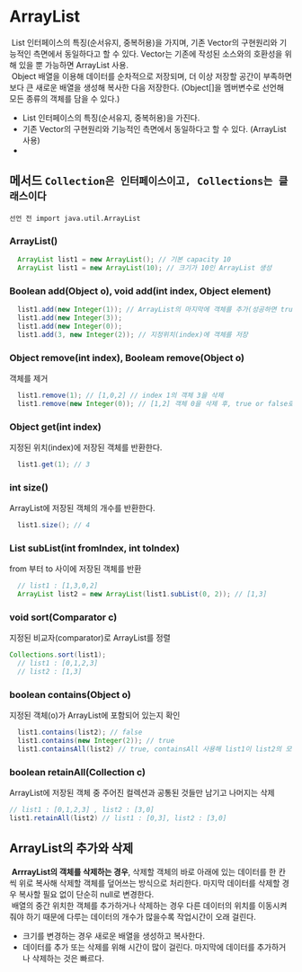 # ArrayList
  &nbsp;List 인터페이스의 특징(순서유지, 중복허용)을 가지며, 기존 Vector의 구현원리와 기능적인 측면에서 동일하다고 할 수 있다. Vector는 기존에 작성된 소스와의 호환성을 위해 있을 뿐 가능하면 ArrayList 사용. <br>
  &nbsp;Object 배열을 이용해 데이터를 순차적으로 저장되며, 더 이상 저장할 공간이 부족하면 보다 큰 새로운 배열을 생성해 복사한 다음 저장한다. (Object[]을 멤버변수로 선언해 모든 종류의 객체를 담을 수 있다.)

  - List 인터페이스의 특징(순서유지, 중복허용)을 가진다.
  - 기존 Vector의 구현원리와 기능적인 측면에서 동일하다고 할 수 있다. (ArrayList 사용)
  - 


## 메서드 `Collection은 인터페이스이고, Collections는 클래스이다`
`선언 전 import java.util.ArrayList `
### ArrayList()
```java
  ArrayList list1 = new ArrayList(); // 기본 capacity 10
  ArrayList list1 = new ArrayList(10); // 크기가 10인 ArrayList 생성 
```

### Boolean add(Object o), void add(int index, Object element)
```java
  list1.add(new Integer(1)); // ArrayList의 마지막에 객체를 추가(성공하면 true)
  list1.add(new Integer(3));
  list1.add(new Integer(0));
  list1.add(3, new Integer(2)); // 지정위치(index)에 객체를 저장
```
### Object remove(int index), Booleam remove(Object o)
객체를 제거
```java
  list1.remove(1); // [1,0,2] // index 1의 객체 3을 삭제
  list1.remove(new Integer(0)); // [1,2] 객체 0을 삭제 후, true or false로 반환
```

### Object get(int index)
지정된 위치(index)에 저장된 객체를 반환한다.
```java
  list1.get(1); // 3
```
### int size()
ArrayList에 저장된 객체의 개수를 반환한다.
```java
  list1.size(); // 4
```
### List subList(int fromIndex, int toIndex)
from 부터 to 사이에 저장된 객체를 반환
```java
  // list1 : [1,3,0,2]
  ArrayList list2 = new ArrayList(list1.subList(0, 2)); // [1,3]
```

### void sort(Comparator c)
지정된 비교자(comparator)로 ArrayList를 정렬
```java
Collections.sort(list1);
  // list1 : [0,1,2,3]
  // list2 : [1,3]
```

### boolean contains(Object o)
지정된 객체(o)가 ArrayList에 포함되어 있는지 확인
```java
  list1.contains(list2); // false
  list1.contains(new Integer(2)); // true
  list1.containsAll(list2) // true, containsAll 사용해 list1이 list2의 모든 요소를 포함하고 있을때 true
```

### boolean retainAll(Collection c)
ArrayList에 저장된 객체 중 주어진 컬렉션과 공통된 것들만 남기고 나머지는 삭제
```java
// list1 : [0,1,2,3] , list2 : [3,0]
list1.retainAll(list2) // list1 : [0,3], list2 : [3,0] 
```
## ArrayList의 추가와 삭제
&nbsp;**ArrrayList의 객체를 삭제하는 경우**, 삭제할 객체의 바로 아래에 있는 데이터를 한 칸씩 위로 복사해 삭제할 객체를 덮어쓰는 방식으로 처리한다. 마지막 데이터를 삭제할 경우 복사할 필요 없이 단순히 null로 변경한다.<br>
&nbsp;배열의 중간 위치한 객체를 추가하거나 삭제하는 경우 다른 데이터의 위치를 이동시켜 줘야 하기 때문에 다루는 데이터의 개수가 많을수록 작업시간이 오래 걸린다.

- 크기를 변경하는 경우 새로운 배열을 생성하고 복사한다.
- 데이터를 추가 또는 삭제를 위해 시간이 많이 걸린다. 마지막에 데이터를 추가하거나 삭제하는 것은 빠르다.

